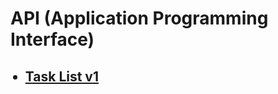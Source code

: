 <h1>API (Application Programming Interface) </h1>
<ul>
    <h2>
        <li> <a href="#">Task List v1</a> </li>
    </h2>
</ul>